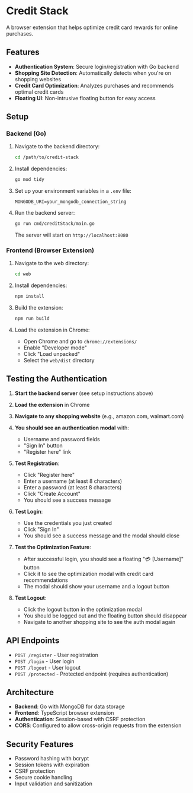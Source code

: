 # Credit Stack

A browser extension that helps optimize credit card rewards for online purchases.

## Features

- **Authentication System**: Secure login/registration with Go backend
- **Shopping Site Detection**: Automatically detects when you're on shopping websites
- **Credit Card Optimization**: Analyzes purchases and recommends optimal credit cards
- **Floating UI**: Non-intrusive floating button for easy access

## Setup

### Backend (Go)

1. Navigate to the backend directory:
   ```bash
   cd /path/to/credit-stack
   ```

2. Install dependencies:
   ```bash
   go mod tidy
   ```

3. Set up your environment variables in a `.env` file:
   ```
   MONGODB_URI=your_mongodb_connection_string
   ```

4. Run the backend server:
   ```bash
   go run cmd/creditStack/main.go
   ```

   The server will start on `http://localhost:8080`

### Frontend (Browser Extension)

1. Navigate to the web directory:
   ```bash
   cd web
   ```

2. Install dependencies:
   ```bash
   npm install
   ```

3. Build the extension:
   ```bash
   npm run build
   ```

4. Load the extension in Chrome:
   - Open Chrome and go to `chrome://extensions/`
   - Enable "Developer mode"
   - Click "Load unpacked"
   - Select the `web/dist` directory

## Testing the Authentication

1. **Start the backend server** (see setup instructions above)

2. **Load the extension** in Chrome

3. **Navigate to any shopping website** (e.g., amazon.com, walmart.com)

4. **You should see an authentication modal** with:
   - Username and password fields
   - "Sign In" button
   - "Register here" link

5. **Test Registration**:
   - Click "Register here"
   - Enter a username (at least 8 characters)
   - Enter a password (at least 8 characters)
   - Click "Create Account"
   - You should see a success message

6. **Test Login**:
   - Use the credentials you just created
   - Click "Sign In"
   - You should see a success message and the modal should close

7. **Test the Optimization Feature**:
   - After successful login, you should see a floating "💳 [Username]" button
   - Click it to see the optimization modal with credit card recommendations
   - The modal should show your username and a logout button

8. **Test Logout**:
   - Click the logout button in the optimization modal
   - You should be logged out and the floating button should disappear
   - Navigate to another shopping site to see the auth modal again

## API Endpoints

- `POST /register` - User registration
- `POST /login` - User login
- `POST /logout` - User logout
- `POST /protected` - Protected endpoint (requires authentication)

## Architecture

- **Backend**: Go with MongoDB for data storage
- **Frontend**: TypeScript browser extension
- **Authentication**: Session-based with CSRF protection
- **CORS**: Configured to allow cross-origin requests from the extension

## Security Features

- Password hashing with bcrypt
- Session tokens with expiration
- CSRF protection
- Secure cookie handling
- Input validation and sanitization
